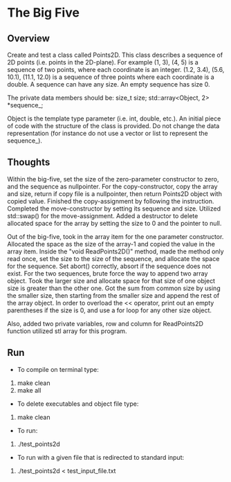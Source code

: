# The Big Five

## Overview
Create and test a class called Points2D. This class describes a sequence of 2D points (i.e. points
in the 2D-plane). For example (1, 3), (4, 5) is a sequence of two points, where each coordinate is
an integer. (1.2, 3.4), (5.6, 10.1), (11.1, 12.0) is a sequence of three points where each
coordinate is a double. A sequence can have any size. An empty sequence has size 0.

The private data members should be:
 size_t size; std::array<Object, 2> *sequence_;

Object is the template type parameter (i.e. int, double, etc.). An initial piece of code with the
structure of the class is provided. Do not change the data representation (for instance do not use a
vector or list to represent the sequence_).

## Thoughts
Within the big-five, set the size of the zero-parameter constructor to zero, and the sequence as nullpointer. 
For the copy-constructor, copy the array and size, return if copy file is a nullpointer, 
then return Points2D object with copied value. 
Finished the copy-assignment by following the instruction. 
Completed the move-constructor by setting its sequence and size. 
Utilized std::swap() for the move-assignment.
Added a destructor to delete allocated space for the array by setting the size to 0 and the pointer to null.

Out of the big-five, took in the array item for the one parameter constructor. 
Allocated the space as the size of the array-1 and copied the value in the array item. 
Inside the "void ReadPoints2D()" method, made the method only read once, 
set the size to the size of the sequence, and allocate the space for the sequence. 
Set abort() correctly, absort if the sequence does not exist. 
For the two sequences, brute force the way to append two array object. 
Took the larger size and allocate space for that size of one object size is greater than the other one. 
Got the sum from common size by using the smaller size, 
then starting from the smaller size and append the rest of the array object. 
In order to overload the << operator, print out an empty parentheses if the size is 0,
and use a for loop for any other size object. 

Also, added two private variables, row and column for ReadPoints2D function utilized stl array for this program. 

## Run
- To compile on terminal type:
1. make clean
2. make all

- To delete executables and object file type:
1. make clean

- To run:
1. ./test_points2d

- To run with a given file that is redirected to standard input:
1. ./test_points2d < test_input_file.txt

